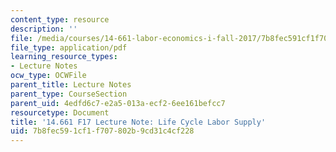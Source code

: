 ```yaml
---
content_type: resource
description: ''
file: /media/courses/14-661-labor-economics-i-fall-2017/7b8fec591cf1f707802b9cd31c4cf228_MIT14_661F17_lec_supply.pdf
file_type: application/pdf
learning_resource_types:
- Lecture Notes
ocw_type: OCWFile
parent_title: Lecture Notes
parent_type: CourseSection
parent_uid: 4edfd6c7-e2a5-013a-ecf2-6ee161befcc7
resourcetype: Document
title: '14.661 F17 Lecture Note: Life Cycle Labor Supply'
uid: 7b8fec59-1cf1-f707-802b-9cd31c4cf228
---
```

